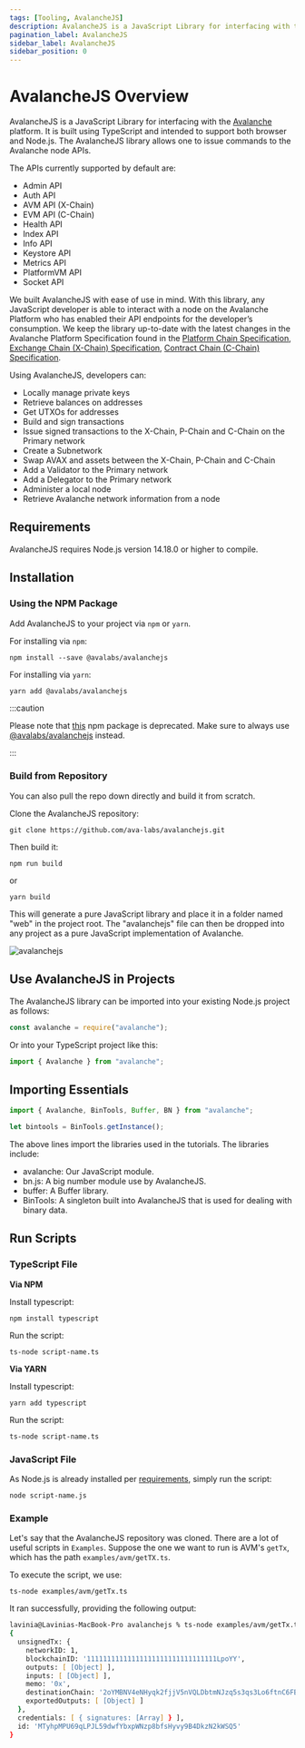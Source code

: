 ```yaml
---
tags: [Tooling, AvalancheJS]
description: AvalancheJS is a JavaScript Library for interfacing with the Avalanche platform. It is built using TypeScript and intended to support both browser and Node.js. The AvalancheJS library allows one to issue commands to the Avalanche node APIs.
pagination_label: AvalancheJS
sidebar_label: AvalancheJS
sidebar_position: 0
---
```


# AvalancheJS Overview

AvalancheJS is a JavaScript Library for interfacing with the
[Avalanche](/learn/avalanche/intro.md) platform. It is built using
TypeScript and intended to support both browser and Node.js. The AvalancheJS
library allows one to issue commands to the Avalanche node APIs.

The APIs currently supported by default are:

- Admin API
- Auth API
- AVM API (X-Chain)
- EVM API (C-Chain)
- Health API
- Index API
- Info API
- Keystore API
- Metrics API
- PlatformVM API
- Socket API

We built AvalancheJS with ease of use in mind. With this library, any JavaScript
developer is able to interact with a node on the Avalanche Platform who has
enabled their API endpoints for the developer’s consumption. We keep the library
up-to-date with the latest changes in the Avalanche Platform Specification found
in the [Platform Chain Specification](/reference/avalanchego/p-chain/api.md), [Exchange Chain (X-Chain) Specification](/reference/avalanchego/x-chain/api.md), [Contract Chain (C-Chain) Specification](/reference/avalanchego/c-chain/api.md).

Using AvalancheJS, developers can:

- Locally manage private keys
- Retrieve balances on addresses
- Get UTXOs for addresses
- Build and sign transactions
- Issue signed transactions to the X-Chain, P-Chain and C-Chain on the Primary network
- Create a Subnetwork
- Swap AVAX and assets between the X-Chain, P-Chain and C-Chain
- Add a Validator to the Primary network
- Add a Delegator to the Primary network
- Administer a local node
- Retrieve Avalanche network information from a node

## Requirements

AvalancheJS requires Node.js version 14.18.0 or higher to compile.

## Installation

### Using the NPM Package

Add AvalancheJS to your project via `npm` or `yarn`.

For installing via `npm`:

`npm install --save @avalabs/avalanchejs`

For installing via `yarn`:

`yarn add @avalabs/avalanchejs`

:::caution

Please note that [this](https://www.npmjs.com/package/avalanche)
npm package is deprecated.
Make sure to always use
[@avalabs/avalanchejs](https://www.npmjs.com/package/@avalabs/avalanchejs)
instead.

:::

### Build from Repository

You can also pull the repo down directly and build it from scratch.

Clone the AvalancheJS repository:

`git clone https://github.com/ava-labs/avalanchejs.git`

Then build it:

`npm run build`

or

`yarn build`

This will generate a pure JavaScript library and place it in a folder named
"web" in the project root. The "avalanchejs" file can then be dropped into any
project as a pure JavaScript implementation of Avalanche.

![avalanchejs](/img/avalanchejs/avalanchejs-1.png)

## Use AvalancheJS in Projects

The AvalancheJS library can be imported into your existing Node.js project as follows:

```ts
const avalanche = require("avalanche");
```

Or into your TypeScript project like this:

```ts
import { Avalanche } from "avalanche";
```

## Importing Essentials

```ts
import { Avalanche, BinTools, Buffer, BN } from "avalanche";

let bintools = BinTools.getInstance();
```

The above lines import the libraries used in the tutorials. The libraries include:

- avalanche: Our JavaScript module.
- bn.js: A big number module use by AvalancheJS.
- buffer: A Buffer library.
- BinTools: A singleton built into AvalancheJS that is used for dealing with binary data.

## Run Scripts

### TypeScript File

**Via NPM**

Install typescript:

`npm install typescript`

Run the script:

`ts-node script-name.ts`

**Via YARN**

Install typescript:

`yarn add typescript`

Run the script:

`ts-node script-name.ts`

### JavaScript File

As Node.js is already installed per [requirements](/#Requirements),
simply run the script:

`node script-name.js`

### Example

Let's say that the AvalancheJS repository was cloned. There are a lot of
useful scripts in `Examples`. Suppose the one we want to run is AVM's
`getTx`, which has the path `examples/avm/getTX.ts`.

To execute the script, we use:

`ts-node examples/avm/getTx.ts`

It ran successfully, providing the following output:

```zsh
lavinia@Lavinias-MacBook-Pro avalanchejs % ts-node examples/avm/getTx.ts
{
  unsignedTx: {
    networkID: 1,
    blockchainID: '11111111111111111111111111111111LpoYY',
    outputs: [ [Object] ],
    inputs: [ [Object] ],
    memo: '0x',
    destinationChain: '2oYMBNV4eNHyqk2fjjV5nVQLDbtmNJzq5s3qs3Lo6ftnC6FByM',
    exportedOutputs: [ [Object] ]
  },
  credentials: [ { signatures: [Array] } ],
  id: 'MTyhpMPU69qLPJL59dwfYbxpWNzp8bfsHyvy9B4DkzN2kWSQ5'
}
```
